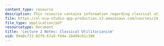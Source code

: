 ```yaml
---
content_type: resource
description: This resource contains information regarding classical utilitarianism.
file: https://ol-ocw-studio-app-production.s3.amazonaws.com/courses/24-04j-justice-spring-2012/0948c72302f867a9fb9a28499c01c388_MIT24_04JS12_lec02.pdf
file_type: application/pdf
resourcetype: Document
title: 'Lecture 2 Notes: Classical Utilitarianism'
uid: 0948c723-02f8-67a9-fb9a-28499c01c388
---
```

